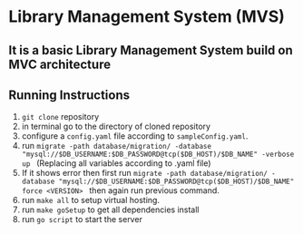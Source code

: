 # Library Management System (MVS)

## It is a basic Library Management System build on MVC architecture

## Running Instructions

1. `git clone` repository
2. in terminal go to the directory of cloned repository
3. configure a `config.yaml` file according to `sampleConfig.yaml`.
4. run `migrate -path database/migration/ -database "mysql://$DB_USERNAME:$DB_PASSWORD@tcp($DB_HOST)/$DB_NAME" -verbose up
` (Replacing all variables according to .yaml file)
5. If it shows error then first run `migrate -path database/migration/ -database "mysql://$DB_USERNAME:$DB_PASSWORD@tcp($DB_HOST)/$DB_NAME" force <VERSION>
` then again run previous command.
6. run `make all` to setup virtual hosting.
7. run `make goSetup` to get all dependencies install
8. run `go script` to start the server

